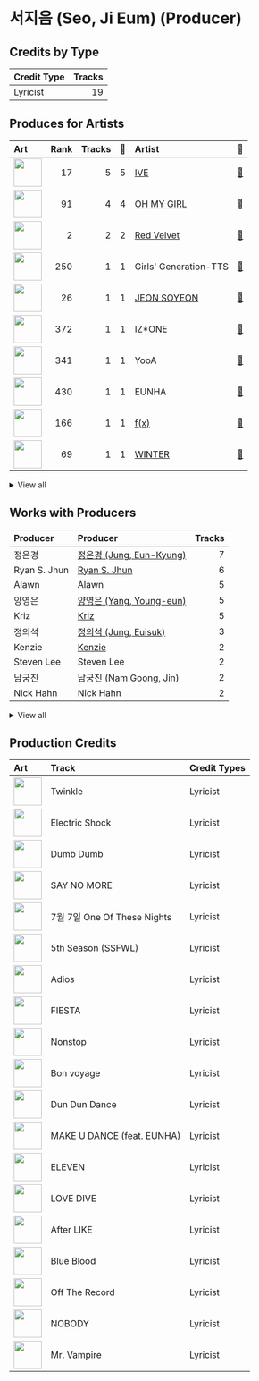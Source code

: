 # 서지음 (Seo, Ji Eum) (Producer)

## Credits by Type

| Credit Type | Tracks |
|:---|---:|
| Lyricist | 19 |

## Produces for Artists

| Art | Rank | Tracks | 💚 | Artist | 🔗 |
|:---|---:|---:|---:|:---|:---|
| <img src="https://i.scdn.co/image/ab6761610000e5eb8939960e5144b51d7903899f" alt="" width="50" /> | 17 | 5 | 5 | [IVE](../../artists/ive/overview.md) | [🔗](https://open.spotify.com/artist/6RHTUrRF63xao58xh9FXYJ) |
| <img src="https://i.scdn.co/image/ab6761610000e5eb5cd460490fb1c55b8ed8c40b" alt="" width="50" /> | 91 | 4 | 4 | [OH MY GIRL](../../artists/oh_my_girl/overview.md) | [🔗](https://open.spotify.com/artist/2019zR22qK2RBvCqtudBaI) |
| <img src="https://i.scdn.co/image/ab6761610000e5eb02a562ea6b1dc718394010ac" alt="" width="50" /> | 2 | 2 | 2 | [Red Velvet](../../artists/red_velvet/overview.md) | [🔗](https://open.spotify.com/artist/1z4g3DjTBBZKhvAroFlhOM) |
| <img src="https://i.scdn.co/image/ab6761610000e5eb9426413cf033b2e0eedfeff6" alt="" width="50" /> | 250 | 1 | 1 | Girls' Generation-TTS | [🔗](https://open.spotify.com/artist/7AKHnZVqwXYuUwWJ8UGL5q) |
| <img src="https://i.scdn.co/image/ab6761610000e5ebcca1f211b37c5be8b675c949" alt="" width="50" /> | 26 | 1 | 1 | [JEON SOYEON](../../artists/jeon_soyeon/overview.md) | [🔗](https://open.spotify.com/artist/6Xg22wJOAcnvPUfk5WvODH) |
| <img src="https://i.scdn.co/image/ab6761610000e5eba6b0d348c125a072e5284b3e" alt="" width="50" /> | 372 | 1 | 1 | IZ*ONE | [🔗](https://open.spotify.com/artist/5r1tUTxVSgvBHnoDuDODPH) |
| <img src="https://i.scdn.co/image/ab6761610000e5eb86ea393b9e590523e822ea13" alt="" width="50" /> | 341 | 1 | 1 | YooA | [🔗](https://open.spotify.com/artist/4ur1jCwyNlhgd0viJkOtcQ) |
| <img src="https://i.scdn.co/image/ab67616d0000b2733834179423bc4edf76a55ecf" alt="" width="50" /> | 430 | 1 | 1 | EUNHA | [🔗](https://open.spotify.com/artist/4MLK9Hhz7UhxAzU2awoLxk) |
| <img src="https://i.scdn.co/image/ab6761610000e5ebe0cc2045ff4e90d12df91cc3" alt="" width="50" /> | 166 | 1 | 1 | [f(x)](../../artists/f(x)/overview.md) | [🔗](https://open.spotify.com/artist/3wRA5UYoo08BBKJnzyKkpF) |
| <img src="https://i.scdn.co/image/ab6761610000e5ebd32fab76d88b728b883ebe03" alt="" width="50" /> | 69 | 1 | 1 | [WINTER](../../artists/winter/overview.md) | [🔗](https://open.spotify.com/artist/3mPquBmMu97Iq9TpzQ6ayI) |


<details>
<summary>View all</summary>

| Art | Rank | Tracks | 💚 | Artist | 🔗 |
|:---|---:|---:|---:|:---|:---|
| <img src="https://i.scdn.co/image/ab6761610000e5eb76643c12c77c6f4de9f5fdb5" alt="" width="50" /> | 42 | 1 | 1 | [EVERGLOW](../../artists/everglow/overview.md) | [🔗](https://open.spotify.com/artist/3ZZzT0naD25RhY2uZvIKkJ) |
| <img src="https://i.scdn.co/image/ab6761610000e5ebae899464d675b21dcde3fbe2" alt="" width="50" /> | 430 | 1 | 1 | ADORA | [🔗](https://open.spotify.com/artist/3M1kgHOpPruu1uBymBHF3r) |
| <img src="https://i.scdn.co/image/ab6761610000e5ebb0e2700dbc17b43328038f7a" alt="" width="50" /> | 5 | 1 | 1 | [ITZY](../../artists/itzy/overview.md) | [🔗](https://open.spotify.com/artist/2KC9Qb60EaY0kW4eH68vr3) |
| <img src="https://i.scdn.co/image/ab67616d0000b273edac9c0484d3c89b0439c3ed" alt="" width="50" /> | 82 | 1 | 1 | LIZ (IVE) | [🔗](https://open.spotify.com/artist/2Cl2zS9nttS8xQeCp7zYT1) |

</details>


## Works with Producers

| Producer | Producer | Tracks |
|:---|:---|---:|
| 정은경 | [정은경 (Jung, Eun-Kyung)](../정은경_(jung,_eun-kyung)/overview.md) | 7 |
| Ryan S. Jhun | [Ryan S. Jhun](../ryan_s__jhun/overview.md) | 6 |
| Alawn | Alawn | 5 |
| 양영은 | [양영은 (Yang, Young-eun)](../양영은_(yang,_young-eun)/overview.md) | 5 |
| Kriz | [Kriz](../kriz/overview.md) | 5 |
| 정의석 | [정의석 (Jung, Euisuk)](../정의석_(jung,_euisuk)/overview.md) | 3 |
| Kenzie | [Kenzie](../kenzie/overview.md) | 2 |
| Steven Lee | Steven Lee | 2 |
| 남궁진 | 남궁진 (Nam Goong, Jin) | 2 |
| Nick Hahn | Nick Hahn | 2 |


<details>
<summary>View all</summary>

| Producer | Producer | Tracks |
|:---|:---|---:|
| Andreas Öberg | Andreas Öberg (Öberg, Andreas) | 2 |
| Elle Campbell | Elle Campbell | 2 |
| Maria Marcus | Maria Marcus | 2 |
| Sophia Brenan | Sophia Brenan | 2 |
| 박근태 | 박근태 (Park, Keun-Tae) | 1 |
| Iselin Solheim | Iselin Solheim | 1 |
| Brandon Fraley | Brandon Fraley | 1 |
| Joachim Vermeulen Windsant | Joachim Vermeulen Windsant | 1 |
| Steve Dady | Steve Dady | 1 |
| 김민희 | 김민희 (Kim, Min Hee) | 1 |
| 최현준 | 최현준 (Choi, Hyun-Joon) | 1 |
| VENDORS | VENDORS | 1 |
| 김동현 | 김동현 (Kim, Dong-hyun) | 1 |
| LDN Noise | [LDN Noise](../ldn_noise/overview.md) | 1 |
| Deanna | Deanna | 1 |
| AFSHEEN | AFSHEEN | 1 |
| Sunset Blvd. Tracking Crew | Sunset Blvd. Tracking Crew | 1 |
| EZIT | EZIT | 1 |
| 황찬희 | 황찬희 (Hwang, Chan-Hee) | 1 |
| Scott Stoddart | Scott Stoddart | 1 |
| 구종필 | [구종필 (Koo, Jong-Pil)](../구종필_(koo,_jong-pil)/overview.md) | 1 |
| EL CAPITXN | EL CAPITXN | 1 |
| Strawberrybananaclub | Strawberrybananaclub | 1 |
| Slay | Slay | 1 |
| 우민정 | 우민정 (Umin, Je-ong) | 1 |
| Hayley Aitken | Hayley Aitken | 1 |
| 72 | 72 | 1 |
| 신재빈 | 신재빈 (Shin, Jae Bin) | 1 |
| 서은일 | 서은일 (Seo, Eun-il) | 1 |
| Sebastian Thott | Sebastian Thott | 1 |
| 고현정 | 고현정 (Ko, Hyeonjeong) | 1 |
| Andreas Johansson | Andreas Johansson | 1 |
| Hilda Stenmalm | Hilda Stenmalm | 1 |
| 김승수 | 김승수 (Kim, Seungsu) | 1 |
| Caroline Gerd Gustavsson | Caroline Gerd Gustavsson | 1 |
| Tayla Parx | Tayla Parx | 1 |
| William Laseroms | William Laseroms | 1 |
| 이승주 | 이승주 (Lee Sung-joo) | 1 |
| Shari Short | Shari Short | 1 |
| 권유진 | 권유진 (Kwon, Eu-gene) | 1 |
| Javier Solis | Javier Solis | 1 |
| ADORA | ADORA | 1 |
| 이지홍 | 이지홍 (Lee, Ji-hong) | 1 |
| 박인영 | 박인영 (Park, In-Young) | 1 |
| Jamelle Fraley | Jamelle Fraley | 1 |
| Anna Timgren | Anna Timgren | 1 |
| Melange | Melange | 1 |
| 장우영 | 장우영 (Jang, Wooyoung) | 1 |
| Avin | Avin | 1 |
| LOSTBOY | LOSTBOY | 1 |
| Par Almqvist | Par Almqvist | 1 |
| Ollipop | Ollipop | 1 |
| Jeff Gartenbaum | Jeff Gartenbaum | 1 |
| Anders Nilsen | Anders Nilsen | 1 |
| Gavin Jones | Gavin Jones | 1 |
| 김형곤 | 김형곤 (Kim, Hyeong-kon) | 1 |
| 엄세희 | [엄세희 (Um, Se-Hee)](../엄세희_(um,_se-hee)/overview.md) | 1 |
| 서정아 | 서정아 (Seo, Jung Ah) | 1 |
| Josephina Carr | Josephina Carr | 1 |
| August Vinberg | August Vinberg | 1 |
| Laurell | Laurell | 1 |
| 이수만 | [이수만 (Lee, Soo-Man)](../이수만_(lee,_soo-man)/overview.md) | 1 |
| 김미현 | 김미현 (Kim, Mihyun) | 1 |
| Tor-Andrè Jensen Skaar | Tor-Andrè Jensen Skaar (Skaar, Tor-Andrè Jensen) | 1 |
| Noémie Legrand | Noémie Legrand (Legrand, Noémie) | 1 |
| Josh Cumbee | Josh Cumbee | 1 |
| 김지은 | 김지은 (Kim, Ji-eun) | 1 |
| Sofia Quinn | Sofia Quinn | 1 |
| 최우석 | 최우석 (Choi, Wooseok) | 1 |
| 레이 | 레이 (REI) | 1 |
| Mommy Son | Mommy Son | 1 |
| Joe Lawrence | Joe Lawrence | 1 |
| Maarten ten Hove | Maarten ten Hove | 1 |
| Holy M | Holy M | 1 |
| Lauren Aquilina | Lauren Aquilina | 1 |
| 신지영 | 신지영 (Shin, Ji-young) | 1 |
| Sivert Hjeltnes Hagtvet | Sivert Hjeltnes Hagtvet | 1 |
| Bård Bonsaksen | Bård Bonsaksen (Bonsaken, Bård) | 1 |
| Kobee | Kobee | 1 |
| 홍소진 | 홍소진 (Hong So-jin) | 1 |

</details>


## Production Credits

| Art | Track | Credit Types |
|:---|:---|:---|
| <img src="https://i.scdn.co/image/ab67616d0000b273c492874e96f19148018e759e" alt="" width="50" /> | Twinkle | Lyricist |
| <img src="https://i.scdn.co/image/ab67616d0000b2735a58accf4805f4097859eeac" alt="" width="50" /> | Electric Shock | Lyricist |
| <img src="https://i.scdn.co/image/ab67616d0000b27371a70331062453ece06f8b79" alt="" width="50" /> | Dumb Dumb | Lyricist |
| <img src="https://i.scdn.co/image/ab67616d0000b2737700db620a3f0030fcfd078c" alt="" width="50" /> | SAY NO MORE | Lyricist |
| <img src="https://i.scdn.co/image/ab67616d0000b27381fb7e4e392f0a99b3947eb6" alt="" width="50" /> | 7월 7일 One Of These Nights | Lyricist |
| <img src="https://i.scdn.co/image/ab67616d0000b273a60df50e5e461afae4ef105d" alt="" width="50" /> | 5th Season (SSFWL) | Lyricist |
| <img src="https://i.scdn.co/image/ab67616d0000b27391c1f72f6be65bf4cb27b4a4" alt="" width="50" /> | Adios | Lyricist |
| <img src="https://i.scdn.co/image/ab67616d0000b2735ecba6eed6a9e14a7e9534b2" alt="" width="50" /> | FIESTA | Lyricist |
| <img src="https://i.scdn.co/image/ab67616d0000b2734957fced6061ee536ca618ab" alt="" width="50" /> | Nonstop | Lyricist |
| <img src="https://i.scdn.co/image/ab67616d0000b273849a155d7c0b67638c0a1a8a" alt="" width="50" /> | Bon voyage | Lyricist |
| <img src="https://i.scdn.co/image/ab67616d0000b27304d1fa0ab8be50437e6bad1d" alt="" width="50" /> | Dun Dun Dance | Lyricist |
| <img src="https://i.scdn.co/image/ab67616d0000b273f74fe9d01d0c49f68d4cec2c" alt="" width="50" /> | MAKE U DANCE (feat. EUNHA) | Lyricist |
| <img src="https://i.scdn.co/image/ab67616d0000b273da343b21617aac0c57e332bb" alt="" width="50" /> | ELEVEN | Lyricist |
| <img src="https://i.scdn.co/image/ab67616d0000b2739016f58cc49e6473e1207093" alt="" width="50" /> | LOVE DIVE | Lyricist |
| <img src="https://i.scdn.co/image/ab67616d0000b27387f53da5fb4ab1171766b2d5" alt="" width="50" /> | After LIKE | Lyricist |
| <img src="https://i.scdn.co/image/ab67616d0000b27325ef3cec1eceefd4db2f91c8" alt="" width="50" /> | Blue Blood | Lyricist |
| <img src="https://i.scdn.co/image/ab67616d0000b2734d00ac692bae6ce08d2b49ad" alt="" width="50" /> | Off The Record | Lyricist |
| <img src="https://i.scdn.co/image/ab67616d0000b273edac9c0484d3c89b0439c3ed" alt="" width="50" /> | NOBODY | Lyricist |
| <img src="https://i.scdn.co/image/ab67616d0000b273470d0ba5f707b141d1337cf2" alt="" width="50" /> | Mr. Vampire | Lyricist |